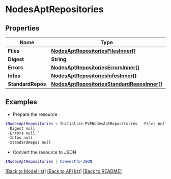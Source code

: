 # NodesAptRepositories
## Properties

Name | Type | Description | Notes
------------ | ------------- | ------------- | -------------
**Files** | [**NodesAptRepositoriesFilesInner[]**](NodesAptRepositoriesFilesInner.md) |  | [optional] 
**Digest** | **String** |  | [optional] 
**Errors** | [**NodesAptRepositoriesErrorsInner[]**](NodesAptRepositoriesErrorsInner.md) |  | [optional] 
**Infos** | [**NodesAptRepositoriesInfosInner[]**](NodesAptRepositoriesInfosInner.md) |  | [optional] 
**StandardRepos** | [**NodesAptRepositoriesStandardReposInner[]**](NodesAptRepositoriesStandardReposInner.md) |  | [optional] 

## Examples

- Prepare the resource
```powershell
$NodesAptRepositories = Initialize-PVENodesAptRepositories  -Files null `
 -Digest null `
 -Errors null `
 -Infos null `
 -StandardRepos null
```

- Convert the resource to JSON
```powershell
$NodesAptRepositories | ConvertTo-JSON
```

[[Back to Model list]](../README.md#documentation-for-models) [[Back to API list]](../README.md#documentation-for-api-endpoints) [[Back to README]](../README.md)

